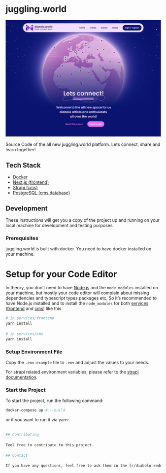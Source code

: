 # juggling.world

![](./docs/images/teaser.png)

Source Code of the all new juggling.world platform. Lets connect, share and learn together!

## Tech Stack

- [Docker](https://www.docker.com/)
- [Next.js (frontend)](https://nextjs.org/)
- [Strapi (cms)](https://strapi.io/)
- [PostgreSQL (cms database)](https://www.postgresql.org/)

## Development

These instructions will get you a copy of the project up and running on your local machine for development and testing purposes.

### Prerequisites

juggling.world is built with docker. You need to have docker installed on your machine.

# Setup for your Code Editor

In theory, you don’t need to have [Node.js](https://nodejs.org/) and the `node_modules` installed on your machine, but mostly your code editor will complain about missing dependencies and typescript types packages etc. So it’s recommended to have Node.js installed and to install the `node_modules` for both [services](./services) ([frontend](./services/frontend) and [cms](./services/cms)) like this:

```bash
# in services/frontend
yarn install

# in services/cms
yarn install
```

### Setup Environment File

Copy the `.env.example` file to `.env` and adjust the values to your needs. 

For strapi related environment variables, please refer to the [strapi documentation](https://strapi.io/documentation/developer-docs/latest/setup-deployment-guides/configurations.html#environment-variables).

### Start the Project

To start the project, run the following command:

```bash
docker-compose up # --build
```

or if you want to run it via yarn:

```bash

## Contributing

Feel free to contribute to this project.

## Contact

If you have any questions, feel free to ask them in the [r/diabolo reddit channel](https://reddit.com/r/diabolo) or send me an email to [social@coderwelsch.com](mailto:social@coderwelsch.com).